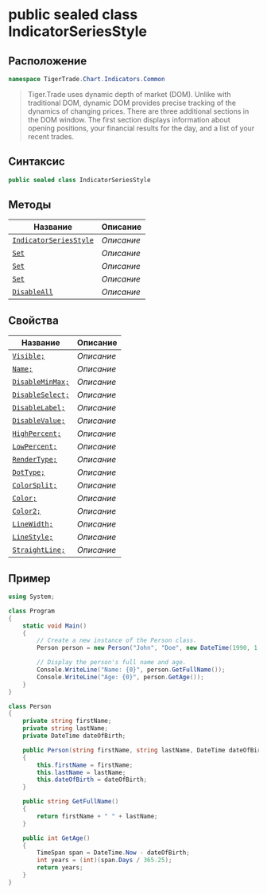 
# public sealed class IndicatorSeriesStyle
## Расположение
```csharp
namespace TigerTrade.Chart.Indicators.Common
```



> Tiger.Trade uses dynamic depth of market (DOM). Unlike with traditional DOM, dynamic DOM provides precise tracking of the dynamics of changing prices. There are three additional sections in the DOM window. The first section displays information about opening positions, your financial results for the day, and a list of your recent trades.

## Синтаксис
```csharp
public sealed class IndicatorSeriesStyle
```


## Методы
| Название | Описание |
| --- | --- |
| [`IndicatorSeriesStyle`](./IndicatorSeriesStyle.cs/metody/IndicatorSeriesStyle.md) | *Описание* |
| [`Set`](./IndicatorSeriesStyle.cs/metody/Set.md) | *Описание* |
| [`Set`](./IndicatorSeriesStyle.cs/metody/Set.md) | *Описание* |
| [`Set`](./IndicatorSeriesStyle.cs/metody/Set.md) | *Описание* |
| [`DisableAll`](./IndicatorSeriesStyle.cs/metody/DisableAll.md) | *Описание* |

## Свойства
| Название | Описание |
| --- | --- |
| [`Visible;`](./IndicatorSeriesStyle.cs/svoistva/Visible;.md) | *Описание* |
| [`Name;`](./IndicatorSeriesStyle.cs/svoistva/Name;.md) | *Описание* |
| [`DisableMinMax;`](./IndicatorSeriesStyle.cs/svoistva/DisableMinMax;.md) | *Описание* |
| [`DisableSelect;`](./IndicatorSeriesStyle.cs/svoistva/DisableSelect;.md) | *Описание* |
| [`DisableLabel;`](./IndicatorSeriesStyle.cs/svoistva/DisableLabel;.md) | *Описание* |
| [`DisableValue;`](./IndicatorSeriesStyle.cs/svoistva/DisableValue;.md) | *Описание* |
| [`HighPercent;`](./IndicatorSeriesStyle.cs/svoistva/HighPercent;.md) | *Описание* |
| [`LowPercent;`](./IndicatorSeriesStyle.cs/svoistva/LowPercent;.md) | *Описание* |
| [`RenderType;`](./IndicatorSeriesStyle.cs/svoistva/RenderType;.md) | *Описание* |
| [`DotType;`](./IndicatorSeriesStyle.cs/svoistva/DotType;.md) | *Описание* |
| [`ColorSplit;`](./IndicatorSeriesStyle.cs/svoistva/ColorSplit;.md) | *Описание* |
| [`Color;`](./IndicatorSeriesStyle.cs/svoistva/Color;.md) | *Описание* |
| [`Color2;`](./IndicatorSeriesStyle.cs/svoistva/Color2;.md) | *Описание* |
| [`LineWidth;`](./IndicatorSeriesStyle.cs/svoistva/LineWidth;.md) | *Описание* |
| [`LineStyle;`](./IndicatorSeriesStyle.cs/svoistva/LineStyle;.md) | *Описание* |
| [`StraightLine;`](./IndicatorSeriesStyle.cs/svoistva/StraightLine;.md) | *Описание* |


## Пример
```csharp
using System;

class Program
{
    static void Main()
    {
        // Create a new instance of the Person class.
        Person person = new Person("John", "Doe", new DateTime(1990, 1, 1));

        // Display the person's full name and age.
        Console.WriteLine("Name: {0}", person.GetFullName());
        Console.WriteLine("Age: {0}", person.GetAge());
    }
}

class Person
{
    private string firstName;
    private string lastName;
    private DateTime dateOfBirth;

    public Person(string firstName, string lastName, DateTime dateOfBirth)
    {
        this.firstName = firstName;
        this.lastName = lastName;
        this.dateOfBirth = dateOfBirth;
    }

    public string GetFullName()
    {
        return firstName + " " + lastName;
    }

    public int GetAge()
    {
        TimeSpan span = DateTime.Now - dateOfBirth;
        int years = (int)(span.Days / 365.25);
        return years;
    }
}
```

